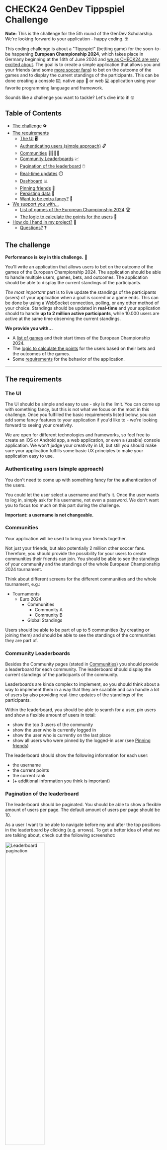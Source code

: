 # CHECK24 GenDev Tippspiel Challenge

**Note:** This is the challenge for the 5th round of the GenDev Scholarship. We're looking forward to your application - happy coding. 🤓

This coding challenge is about a "Tippspiel" (betting game) for the soon-to-be happening **European Championship 2024**, which takes place in Germany beginning at the 14th of June 2024 and [we as CHECK24 are very excited about](https://www.youtube.com/watch?v=7Xb9gPJjJM8). The goal is to create a simple application that allows you and your friends (and some [more soccer fans](#the-challenge)) to bet on the outcome of the games and to display the current standings of the participants. This can be done creating a console ⌨️, native app 📱 or web 💻 application using your favorite programming language and framework.

Sounds like a challenge you want to tackle? Let's dive into it! 🤓

## Table of Contents

- [The challenge](#the-challenge) ⚽️
- [The requirements](#the-requirements) 
  - [The UI](#the-ui) 🖥️
  - [Authenticating users (simple approach)](#authenticating-users-simple-approach) 🔓
  - [Communities](#communities) 🙋‍♀️🙋‍♂️
  - [Community Leaderboards](#community-leaderboards) 📈
  - [Pagination of the leaderboard](#pagination-of-the-leaderboard) 🖱️
  - [Real-time updates](#real-time-updates) ⏱️
  - [Dashboard](#dashboard) 📊
  - [Pinning friends](#pinning-friends) 📌
  - [Persisting data](#persisting-data) 💽
  - [Want to be extra fancy?](#want-to-be-extra-fancy) 💅
- [We support you with...](#we-support-you-with)
  - [List of games of the European Championship 2024](#list-of-games-of-the-european-championship-2024) 🏆
  - [The logic to calculate the points for the users](#the-logic-to-calculate-the-points-for-the-users) 🧮
- [How do I hand in my project?](#how-do-i-hand-in-my-project) 🚀
  - [Questions?](#questions) ❓

## The challenge

**Performance is key in this challenge.** 🚀

You'll write an application that allows users to bet on the outcome of the games of the European Championship 2024. The application should be able to handle multiple users, games, bets, and outcomes. The application should be able to display the current standings of the participants.

_The most important_ part is to live update the standings of the participants (users) of your application when a goal is scored or a game ends. This can be done by using a WebSocket connection, polling, or any other method of your choice. Standings should be updated in **real-time** and your application should to handle **up to 2 million active participants**, while 10.000 users are active at the same time observing the current standings.

**We provide you with...**

- A [list of games](#list-of-games-of-the-european-championship-2024) and their start times of the European Championship 2024.
- The [logic to calculate the points](#the-logic-to-calculate-the-points-for-the-users) for the users based on their bets and the outcomes of the games.
- Some [requirements](#the-requirements) for the behavior of the application.

---

## The requirements

### The UI

The UI should be simple and easy to use - sky is the limit. You can come up with something fancy, but this is not what we focus on the most in this challenge. Once you fulfilled the basic requirements listed below, you can add some fancy features to your application if you'd like to - we're looking forward to seeing your creativity.

We are open for different technologies and frameworks, so feel free to create an iOS or Android app, a web application, or even a (usable) console application. We won't judge your creativity in UI, but still you should make sure your application fulfills some basic UX principles to make your application easy to use.

### Authenticating users (simple approach)

You don't need to come up with something fancy for the authentication of the users.

You could let the user select a username and that's it.
Once the user wants to log in, simply ask for his username, not even a password.
We don't want you to focus too much on this part during the challenge.

**Important: a username is not changeable.**

### Communities

Your application will be used to bring your friends together.

Not just your friends, but also potentially 2 million other soccer fans. Therefore, you should provide the possibility for your users to create communities their friends can join. You should be able to see the standings of your community and the standings of the whole European Championship 2024 tournament.

Think about different screens for the different communities and the whole tournament, e.g.:

- Tournaments
  - Euro 2024
    - Communities
      - Community A
      - Community B
    - Global Standings

Users should be able to be part of up to 5 communities (by creating or joining them) and should be able to see the standings of the communities they are part of.

### Community Leaderboards

Besides the Community pages (stated in [Communities](#communities)) you should provide a leaderboard for each community. The leaderboard should display the current standings of the participants of the community.

Leaderboards are kinda complex to implement, so you should think about a way to implement them in a way that they are scalable and can handle a lot of users by also providing real-time updates of the standings of the participants.

Within the leaderboard, you should be able to search for a user, pin users and show a flexible amount of users in total:

- show the top 3 users of the community
- show the user who is currently logged in
- show the user who is currently on the last place
- show all users who were pinned by the logged-in user (see [Pinning friends](#pinning-friends))

The leaderboard should show the following information for each user:
- the username
- the current points
- the current rank
- (+ additional information you think is important)

### Pagination of the leaderboard

The leaderboard should be paginated. You should be able to show a flexible amount of users per page. The default amount of users per page should be 10.

As a user I want to be able to navigate before my and after the top positions in the leaderboard by clicking (e.g. arrows). To get a better idea of what we are talking about, check out the following screenshot:

<img src="./assets/leaderboard-pagination.png" alt="Leaderboard pagination" width="50%"/>

On every click there should pop up additional 10 users on the specific positions. If there are no users on the next "page", the button should be hidden.

### Betting

Betting is enabled until the game starts. Once the game starts, the user should not be able to bet on the game anymore.

There is only one thing the user can bet on: the result of the game. The user should be able to bet on the result of the game by entering the number of goals for the home team and the number of goals for the away team.

### Real-time updates

It's quite important to note that the European Championship 2024 is a big event and the application should be able to handle a lot of users. Users should have the feeling that your application can provide near-to-real-time updates of the standings.

Therefore, you should provide the possibility for you as an application "admin" to (manually) update the game results somehow without "restarting" the application or the need of changing the code of your application.

### Dashboard

Your application should provide a dashboard of the given European Championship 2024 tournament. The dashboard should display the current standings of the participants and the games that are currently being played or are about to start.

The dashboard should also show a sneak preview of the community leaderboards the user is part of plus the global leaderboard of the European Championship 2024 tournament.

This sneak preview consists of:
- the top 3 users of the community
- the user who is currently logged in
- the user who is currently before the logged-in user
- the user who is currently after the logged-in user
- the user who is currently on the last place

Which sums up to 7 users in total in these sneak preview leaderboards.

Make sure to think of these scenarios:
- the logged-in user can be part of the top 3 users of the community (no duplicates in the leaderboard) *
- the logged-in user can be on the last place of the community (no duplicates in the leaderboard) *
- ranks are determined like this: 1, 1, 1, 4
- sort by users registration date when points are equal
- when community has less than 7 users: show all the users who are part of the community

* you will still need to return 7 users in total. This means you have to "fill out" your preview by showing more users around the logged-in user.

The following screenshot shows a possible sneak preview of the community leaderboards:

<img src="./assets/leaderboard-sneak-preview.png" alt="Leaderboard sneak preview" width="50%"/>

### Pinning friends

You might want to pin your friends within community leaderboards to see their current standings by clicking on their name within a leaderboard. There is no maximum pins per user per community.

By pinning friends of yours within a community leaderboard, you should be able to always see them in the leaderboard (see [Leaderboards](#community-leaderboards)).

### Persisting data

Make sure to persist the data of the users, the communities, the bets, and the games. You can use a database of your choice to persist the data. After a restart, the leaderboard and all the functionalities should stay the same but startup time is OK.

### Want to be extra fancy?

[Display a delta of the current standings](./assets/leaderboard-pagination.png) of the participants in the leaderboard. This delta should be calculated based on the standings of yesterday (00:00 o'clock) and the current standings of the participants.

---

## We support you with...

### List of games of the European Championship 2024

You will find the participants of the European Championship 2024 at the following URL: https://en.wikipedia.org/wiki/UEFA_Euro_2024#Qualified_teams
The last qualification games will be played in the end of March 2024, so the list of teams will be complete after that date.

The games of the European Championship 2024 for now are as follows (CSV format):

```csv
team_home_name;team_away_name;game_starts_at
Deutschland;Schottland;2024-06-14 19:00:00
Ungarn;Schweiz;2024-06-15 13:00:00
Spanien;Kroatien;2024-06-15 16:00:00
Italien;Albanien;2024-06-15 19:00:00
tbd;Niederlande;2024-06-16 13:00:00
Slowenien;Dänemark;2024-06-16 16:00:00
Serbien;England;2024-06-16 19:00:00
Rumänien;tbd;2024-06-17 13:00:00
Belgien;Slowakei;2024-06-17 16:00:00
Österreich;Frankreich;2024-06-17 19:00:00
Türkei;tbd;2024-06-18 16:00:00
Portugal;Tschechische Republik;2024-06-18 19:00:00
Kroatien;Albanien;2024-06-19 13:00:00
Deutschland;Ungarn;2024-06-19 16:00:00
Schottland;Schweiz;2024-06-19 19:00:00
Slowenien;Serbien;2024-06-20 13:00:00
Dänemark;England;2024-06-20 16:00:00
Spanien;Italien;2024-06-20 19:00:00
Slowakei;tbd;2024-06-21 13:00:00
tbd;Österreich;2024-06-21 16:00:00
Niederlande;Frankreich;2024-06-21 19:00:00
tbd;Tschechische Republik;2024-06-22 13:00:00
Türkei;Portugal;2024-06-22 16:00:00
Belgien;Rumänien;2024-06-22 19:00:00
Schottland;Ungarn;2024-06-23 19:00:00
Schweiz;Deutschland;2024-06-23 19:00:00
Albanien;Spanien;2024-06-24 19:00:00
Kroatien;Italien;2024-06-24 19:00:00
Niederlande;Österreich;2024-06-25 16:00:00
Frankreich;tbd;2024-06-25 16:00:00
England;Slowenien;2024-06-25 19:00:00
Dänemark;Serbien;2024-06-25 19:00:00
Slowakei;Rumänien;2024-06-26 16:00:00
tbd;Belgien;2024-06-26 16:00:00
tbd;Portugal;2024-06-26 19:00:00
Tschechische Republik;Türkei;2024-06-26 19:00:00
2A;2B;2024-06-29 16:00:00
1A;2C;2024-06-29 19:00:00
1C;3EDF;2024-06-30 16:00:00
1B;ADEF;2024-06-30 19:00:00
2D;2E;2024-07-01 16:00:00
1F;3ABC;2024-07-01 19:00:00
1E;ABCD;2024-07-02 16:00:00
1D;2F;2024-07-02 19:00:00
W39;W37;2024-07-05 16:00:00
W41;W42;2024-07-05 19:00:00
W40;W38;2024-07-06 16:00:00
W43;W44;2024-07-06 19:00:00
W45;W46;2024-07-09 19:00:00
W47;W48;2024-07-10 19:00:00
W49;W50;2024-07-14 19:00:00
```

### The logic to calculate the points for the users

The points for the users bets are calculated as follows:

**8 points for the exact result 🥳**

Let's say the game is "Deutschland" vs. "Schottland" and the user bets 3:1 for "Deutschland". The game ends 3:1 for "Deutschland". The user gets 8 points for the exact result.

**6 points for the correct goal difference if not a draw 👏**

Another example, the user bets 2:0 for "Deutschland" and the game ends 3:1 for "Deutschland". The user gets 6 points for the correct goal difference.

*Important*: this rule only applies for non-draws. If the user bets 2:2 and the game ends 3:3, the user should get 4 points.

**4 points for the correct tendency 🙂**

The user gets 4 points for the correct tendency if the user bets 2:1 for "Deutschland" and the game ends 3:1 for "Deutschland".

**0 points for everything else 🥲**

If the user bets 2:1 for "Deutschland" and the game ends 1:1, the user gets 0 points.
Also, if the user forgets to bet on a game, the user gets 0 points.

## How do I hand in my project?

Create a private GitHub repository and commit your code there. Provide READ permissions to gendev@check24.de then, so that we can see what you have been building. When you hand in your application for the scholarship on our scholarship website include the link to your GitHub repository.

What should be included:

- Your working code
- A toplevel README.md that explains your approach (including possible optimizations)
- We want to see your project in action: Run your project in your own environment and demonstrate it by using screen recording (there are plenty of tools that can support you with that). The recoding should show the required functionality. Feel free to add some commentary to it. Upload that video somewhere (e.g. YouTube or some other cloud and include a link to it in your README.md).

So, what else? Have fun! We're looking forward to hearing from you! 😎

<a href="https://check24-5th-gendev.vpetritz.net">Click here to start the challenge and access the datasets 🚀</a>

### Questions?
In case of any questions, contact gendev@check24.de.